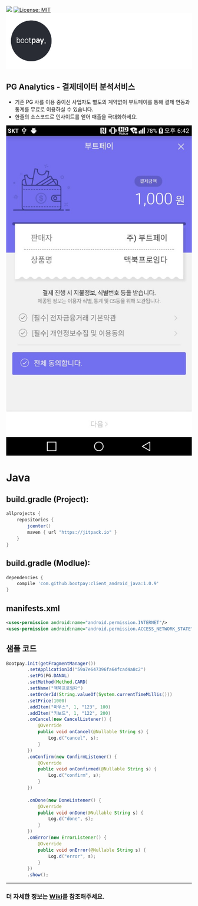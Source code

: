[![](https://jitpack.io/v/bootpay/client_android_java.svg)](https://jitpack.io/#bootpay/client_android_java)
[![License: MIT](https://img.shields.io/badge/License-MIT-yellow.svg)](https://opensource.org/licenses/MIT)
![](logo/logo_bootpay.png)

## PG Analytics - 결제데이터 분석서비스
* 기존 PG 사를 이용 중이신 사업자도 별도의 계약없이 부트페이를 통해 결제 연동과 통계를 무료로 이용하실 수 있습니다.
* 한줄의 소스코드로 인사이트를 얻어 매출을 극대화하세요.

![](capture/sample_bootpay00.jpeg)

# Java 
## build.gradle (Project):
```gradle
allprojects {
    repositories {
        jcenter()
        maven { url "https://jitpack.io" }
    }
}
```

## build.gradle (Modlue):
```gradle
dependencies {
    compile 'com.github.bootpay:client_android_java:1.0.9'
}
```

## manifests.xml
```xml
<uses-permission android:name="android.permission.INTERNET"/>
<uses-permission android:name="android.permission.ACCESS_NETWORK_STATE"/>
```

## 샘플 코드
```java
Bootpay.init(getFragmentManager())
        .setApplicationId("59a7e647396fa64fcad4a8c2")
        .setPG(PG.DANAL)
        .setMethod(Method.CARD)
        .setName("맥북프로임다")
        .setOrderId(String.valueOf(System.currentTimeMillis()))
        .setPrice(1000)
        .addItem("마우스", 1, "123", 100)
        .addItem("키보드", 1, "122", 200)
        .onCancel(new CancelListener() {
            @Override
            public void onCancel(@Nullable String s) {
                Log.d("cancel", s);
            }
        })
        .onConfirm(new ConfirmListener() {
            @Override
            public void onConfirmed(@Nullable String s) {
                Log.d("confirm", s);
            }
        })

        .onDone(new DoneListener() {
            @Override
            public void onDone(@Nullable String s) {
                Log.d("done", s);
            }
        })
        .onError(new ErrorListener() {
            @Override
            public void onError(@Nullable String s) {
                Log.d("error", s);
            }
        })
        .show();
```

<hr/>

### 더 자세한 정보는 [Wiki](https://github.com/bootpay/client_android_java/wiki)를 참조해주세요. 
